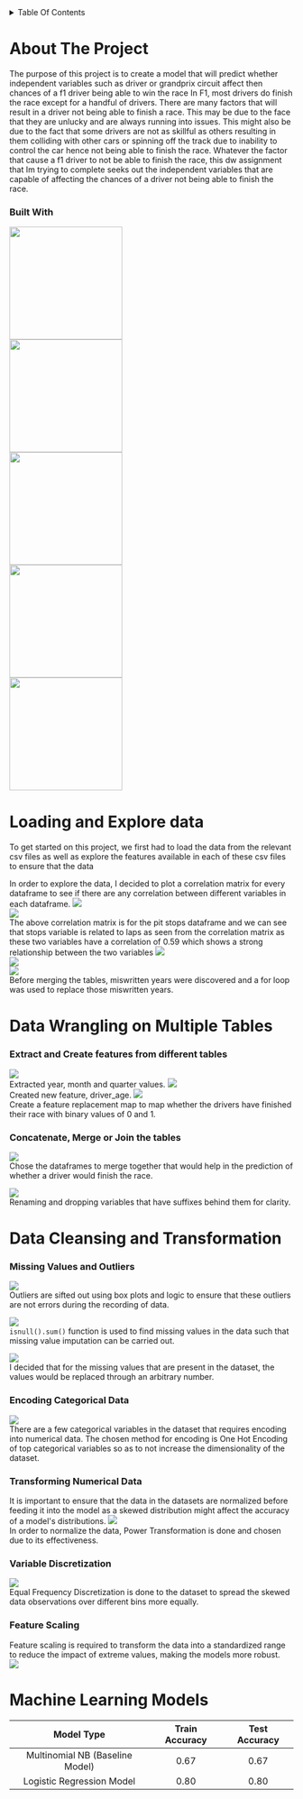 <details>
  <summary>Table Of Contents</summary>
  
  1. [About The Project](#about-the-project)
      - [Built With](#built-with)
  2. [Loading and Explore Data](#loading-and-explore-data)
  3. [Data Wrangling on multiple tables]
       - [Extract and Create Features from different tables](#extract-and-create-features-from-different-tables)
       - [Concatenate and Join the tables](#concatenate-and-join-the-tables)
  5. [Data Cleansing and Transformation](#data-wrangling-on-multiple-tables)
       - [Missing Values and Outliers](#missing-values-and-outliers)
  7. [Machine Learning Models](#machine-learning-models)
</details>

# About The Project
The purpose of this project is to create a model that will predict whether independent variables such as driver or grandprix circuit affect then chances of a f1 driver being able to win the race In F1, most drivers do finish the race except for a handful of drivers. There are many factors that will result in a driver not being able to finish a race. This may be due to the face that they are unlucky and are always running into issues. This might also be due to the fact that some drivers are not as skillful as others resulting in them colliding with other cars or spinning off the track due to inability to control the car hence not being able to finish the race. Whatever the factor that cause a f1 driver to not be able to finish the race, this dw assignment that Im trying to complete seeks out the independent variables that are capable of affecting the chances of a driver not being able to finish the race.

### Built With
<img src="https://github.com/JevTeo123/F1-Machine-Learning-Model/assets/123255675/98efb040-b4de-465a-bc0d-c8da2c95c4f7" width="200"><br>
<img src="https://github.com/JevTeo123/F1-Machine-Learning-Model/assets/123255675/69448f1e-9924-4c68-9ddd-4bd6d88e7b19" width="200"><br>
<img src="https://github.com/JevTeo123/F1-Machine-Learning-Model/assets/123255675/faef1b95-92a0-42f8-a6b0-2131afd320bb" width="200"><br>
<img src="https://github.com/JevTeo123/F1-Machine-Learning-Model/assets/123255675/8619bf77-7389-499b-8c74-4dff06861fc1" width="200"><br>
<img src="https://github.com/JevTeo123/F1-Machine-Learning-Model/assets/123255675/a2ae5eda-c052-4a8e-b9da-a81f93b77445" width="200"><br>

# Loading and Explore data
To get started on this project, we first had to load the data from the relevant csv files as well as explore the features available in each of these csv files to ensure that the data

In order to explore the data, I decided to plot a correlation matrix for every dataframe to see if there are any correlation between different variables in each dataframe. 
<img src="https://github.com/JevTeo123/F1-Machine-Learning-Model/assets/123255675/9d03b544-1673-4a6d-8997-9ef92f8ddda4"><br>
<img src="https://github.com/JevTeo123/F1-Machine-Learning-Model/assets/123255675/e0e7d033-9819-4cb1-95b8-f933bed2d634"><br>
The above correlation matrix is for the pit stops dataframe and we can see that stops variable is related to laps as seen from the correlation matrix as these two variables have a correlation of 0.59 which shows a strong relationship between the two variables
<img src="https://github.com/JevTeo123/F1-Machine-Learning-Model/assets/123255675/2dcac08c-7649-4b34-bd4c-0d413bb67875"><br>
<img src="https://github.com/JevTeo123/F1-Machine-Learning-Model/assets/123255675/d98ac4a6-3e0f-464d-8369-bea89db1de6b"><br>
<img src="https://github.com/JevTeo123/F1-Machine-Learning-Model/assets/123255675/7687cc87-395f-48d5-a98e-9691867a6511"><br>
Before merging the tables, miswritten years were discovered and a for loop was used to replace those miswritten years. 

# Data Wrangling on Multiple Tables
### Extract and Create features from different tables
<img src="https://github.com/JevTeo123/F1-Machine-Learning-Model/assets/123255675/a3fe0d10-6cbf-478c-98ac-356801d518ce.png"><br>
Extracted year, month and quarter values.
<img src="https://github.com/JevTeo123/F1-Machine-Learning-Model/assets/123255675/b91f2b1c-1a04-4652-b7da-d56402211d74.png"><br>
Created new feature, driver_age.
<img src="https://github.com/JevTeo123/F1-Machine-Learning-Model/assets/123255675/1e45ead6-cd71-48d8-8983-a09dd7af035a.png"><br>
Create a feature replacement map to map whether the drivers have finished their race with binary values of 0 and 1.

### Concatenate, Merge or Join the tables
<img src="https://github.com/JevTeo123/F1-Machine-Learning-Model/assets/123255675/9f7dd451-1f0b-4e93-aaab-3a7351261ad5.png"><br>
Chose the dataframes to merge together that would help in the prediction of whether a driver would finish the race.

<img src="https://github.com/JevTeo123/F1-Machine-Learning-Model/assets/123255675/feded21e-baef-429f-a8e3-10b2e5184330.png"><br>
Renaming and dropping variables that have suffixes behind them for clarity.

# Data Cleansing and Transformation
### Missing Values and Outliers
<img src="https://github.com/JevTeo123/F1-Machine-Learning-Model/assets/123255675/5ecf0ae6-ce8c-4572-95a6-8b535005ed7d.png"><br>
Outliers are sifted out using box plots and logic to ensure that these outliers are not errors during the recording of data.

<img src="https://github.com/JevTeo123/F1-Machine-Learning-Model/assets/123255675/2f6904b1-3ca2-436c-a662-6d45bb34367b.png"><br>
```isnull().sum()``` function is used to find missing values in the data such that missing value imputation can be carried out.

<img src="https://github.com/JevTeo123/F1-Machine-Learning-Model/assets/123255675/154aced0-ab6a-4838-8f9e-819531573c5b.png"><br>
I decided that for the missing values that are present in the dataset, the values would be replaced through an arbitrary number.

### Encoding Categorical Data
<img src="https://github.com/JevTeo123/F1-Machine-Learning-Model/assets/123255675/04332bf3-fad9-4828-9227-6a83a51420ac.png"><br>
There are a few categorical variables in the dataset that requires encoding into numerical data. The chosen method for encoding is One Hot Encoding of top categorical variables so as to not increase the dimensionality of the dataset.

### Transforming Numerical Data
It is important to ensure that the data in the datasets are normalized before feeding it into the model as a skewed distribution might affect the accuracy of a model's distributions.
<img src="https://github.com/JevTeo123/F1-Machine-Learning-Model/assets/123255675/4b8e0f49-1ef8-4982-af02-2ff422e618ec.png"><br>
In order to normalize the data, Power Transformation is done and chosen due to its effectiveness.

### Variable Discretization
<img src="https://github.com/JevTeo123/F1-Machine-Learning-Model/assets/123255675/04d56227-4a4f-46c2-ace2-ea729e8454cd.png"><br>
Equal Frequency Discretization is done to the dataset to spread the skewed data observations over different bins more equally.

### Feature Scaling
Feature scaling is required to transform the data into a standardized range to reduce the impact of extreme values, making the models more robust.
<br><img src="https://github.com/JevTeo123/F1-Machine-Learning-Model/assets/123255675/04627006-1183-4ef6-9781-6a434613d863.png"><br>

# Machine Learning Models
| Model Type | Train Accuracy | Test Accuracy |
| :---: | :---: | :---: |
|Multinomial NB (Baseline Model)| 0.67 | 0.67 |
| Logistic Regression Model | 0.80 | 0.80 |







